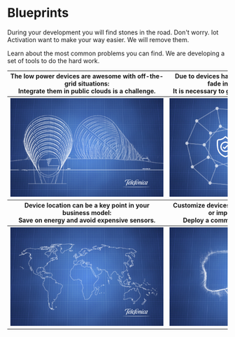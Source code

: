 # Blueprints

During your development you will find stones in the road. Don't worry.
Iot Activation want to make your way easier. We will remove them.

Learn about the most common problems you can find.
We are developing a set of tools to do the hard work.


<table>
  <tr>
	<th>
		<div style='width: 350px;'>
			The low power devices are awesome with off-the-grid situations:
		</div>
		<div style='width: 350px;'>
			Integrate them in public clouds is a challenge.
		</div>
	</th>
	<th>
		<div style='width: 350px;'>
			Due to devices hardware limitations, security is fade into the background:
		</div>
		<div style='width: 350px;'>
			It is necessary to guarantee a secure end to end.
		</div>
	</th>
  </tr>
	<th>
		<a href="#/BP_DataBridge.md" align="center">
			<img src="pictures/portfolio/portfolio_bp_databridge.png"
			width="350" height="225">
		</a>
	</th>
	<th>
		<a href="#/BP_IPsec.md" align="center">
			<img src="pictures/portfolio/portfolio_bp_ipsec.png"
			width="350" height="225">
		</a>
	</th>
  </tr>
  <tr>
	<th>
		<div style='width: 350px;'>
			Device location can be a key point in your business model:
		</div>
		<div style='width: 350px;'>
			Save on energy and avoid expensive sensors.
		</div>
	</th>
	<th>
		<div style='width: 350px;'>
			Customize devices one by one can be expensive or impossible to manage:
		</div>
		<div style='width: 350px;'>
			Deploy a common layout and tailor it later.
		</div>
	</th>
  </tr>
  	<th>
		<a href="#/BP_Asset_Tracking.md" align="center">
			<img src="pictures/portfolio/portfolio_bp_Asset_Tracking.png"
			width="350" height="225">
		</a>
	</th>
	<th>
		<a href="#/BP_Bootstrapping.md" align="center">
			<img src="pictures/portfolio/portfolio_bp_bootstraping.png"
			width="350" height="225">
		</a>
	</th>
  </tr>
</table>

